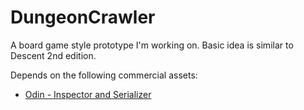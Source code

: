 # DungeonCrawler

A board game style prototype I'm working on. Basic idea is similar to Descent 2nd edition.  

Depends on the following commercial assets:
 * [Odin - Inspector and Serializer](https://assetstore.unity.com/packages/tools/utilities/odin-inspector-and-serializer-89041)

